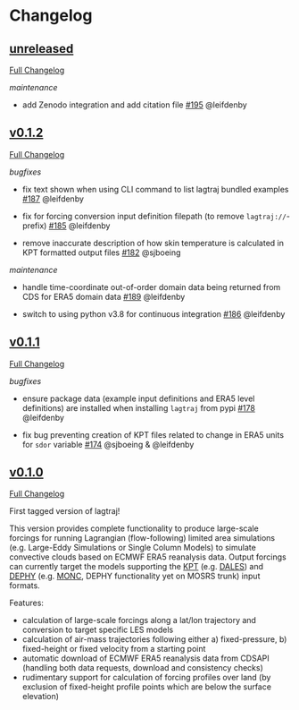 # Changelog

## [unreleased](https://github.com/EUREC4A-UK/lagtraj/tree/HEAD)

[Full Changelog](https://github.com/EUREC4A-UK/lagtraj/compare/v0.1.2...HEAD)

*maintenance*

- add Zenodo integration and add citation file
  [\#195](https://github.com/EUREC4A-UK/lagtraj/pull/195) @leifdenby


## [v0.1.2](https://github.com/EUREC4A-UK/lagtraj/tree/v0.1.2)

[Full Changelog](https://github.com/EUREC4A-UK/lagtraj/compare/v0.1.1...v0.1.2)

*bugfixes*

- fix text shown when using CLI command to list lagtraj bundled examples
  [\#187](https://github.com/EUREC4A-UK/lagtraj/pull/187) @leifdenby

- fix for forcing conversion input definition filepath (to remove
  `lagtraj://`-prefix) [\#185](https://github.com/EUREC4A-UK/lagtraj/pull/185)
  @leifdenby

- remove inaccurate description of how skin temperature is calculated in KPT
  formatted output files
  [\#182](https://github.com/EUREC4A-UK/lagtraj/pull/182/) @sjboeing

*maintenance*

- handle time-coordinate out-of-order domain data being returned from CDS for
  ERA5 domain data [\#189](https://github.com/EUREC4A-UK/lagtraj/pull/189)
  @leifdenby

- switch to using python v3.8 for continuous integration
  [\#186](https://github.com/EUREC4A-UK/lagtraj/pull/186) @leifdenby


## [v0.1.1](https://github.com/EUREC4A-UK/lagtraj/tree/v0.1.1)

[Full Changelog](https://github.com/EUREC4A-UK/lagtraj/compare/v0.1.0...v0.1.1)

*bugfixes*

- ensure package data (example input definitions and ERA5 level definitions)
  are installed when installing `lagtraj` from pypi
  [\#178](https://github.com/EUREC4A-UK/lagtraj/pull/178) @leifdenby

- fix bug preventing creation of KPT files related to change in ERA5 units for
  `sdor` variable
  [\#174](https://github.com/EUREC4A-UK/lagtraj/pull/174) @sjboeing & @leifdenby


## [v0.1.0](https://github.com/EUREC4A-UK/lagtraj/tree/v0.1.0)

[Full Changelog](https://github.com/EUREC4A-UK/lagtraj/compare/...v0.1.0)

First tagged version of lagtraj!

This version provides complete functionality to produce large-scale forcings for
running Lagrangian (flow-following) limited area simulations (e.g. Large-Eddy
Simulations or Single Column Models) to simulate convective clouds based on
ECMWF ERA5 reanalysis data. Output forcings can currently target the models
supporting the
[KPT](https://www.lmd.jussieu.fr/~mpllmd/dephy2_forcages_communs/KPT_documentation.pdf)
(e.g. [DALES](https://github.com/dalesteam/dales)) and
[DEPHY](https://docs.google.com/document/d/118xP04jB9HO7Y2LqWk3HZpZ9n3CFujgzimLI7Ug8vO4/edit)
(e.g. [MONC](https://github.com/Leeds-MONC/monc), DEPHY functionality yet on
MOSRS trunk) input formats.

Features:

- calculation of large-scale forcings along a lat/lon trajectory and conversion
  to target specific LES models
- calculation of air-mass trajectories following either a) fixed-pressure, b)
  fixed-height or fixed velocity from a starting point
- automatic download of ECMWF ERA5 reanalysis data from CDSAPI (handling both
  data requests, download and consistency checks)
- rudimentary support for calculation of forcing profiles over land (by
  exclusion of fixed-height profile points which are below the surface
  elevation)
